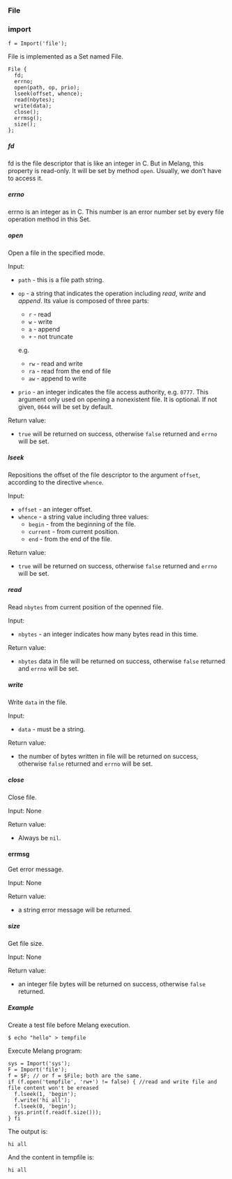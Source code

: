 ### File



### import

```
f = Import('file');
```



File is implemented as a Set named File.

```
File {
  fd;
  errno;
  open(path, op, prio);
  lseek(offset, whence);
  read(nbytes);
  write(data);
  close();
  errmsg();
  size();
};
```



##### fd

fd is the file descriptor that is like an integer in C. But in Melang, this property is read-only. It will be set by method `open`. Usually, we don't have to access it.



##### errno

errno is an integer as in C. This number is an error number set by every file operation method in this Set.



##### open

Open a file in the specified mode.

Input:

- `path` - this is a file path string.

- `op` - a string that indicates the operation including *read*, *write* and *append*. Its value is composed of three parts:

  - `r` - read
  - `w` - write
  - `a` - append
  - `+` - not truncate

  e.g.

  - `rw` - read and write
  - `ra` - read from the end of file
  - `aw` - append to write

- `prio` - an integer indicates the file access authority, e.g. `0777`. This argument only used on opening a nonexistent file. It is optional. If not given, `0644` will be set by default.

Return value:

- `true` will be returned on success, otherwise `false` returned and `errno` will be set.



##### lseek

Repositions the offset of the file descriptor to the argument `offset`, according to the directive `whence`.

Input:

- `offset` - an integer offset.
- `whence` - a string value including three values:
  - `begin` - from the beginning of the file.
  - `current` - from current position.
  - `end` - from the end of the file.

Return value:

- `true` will be returned on success, otherwise `false` returned and `errno` will be set.



##### read

Read `nbytes` from current position of the openned file.

Input:

- `nbytes` - an integer indicates how many bytes read in this time.

Return value:

- `nbytes` data in file will be returned on success, otherwise `false` returned and `errno` will be set.



##### write

Write `data` in the file.

Input:

- `data` - must be a string.

Return value:

- the number of bytes written in file will be returned on success, otherwise `false` returned and `errno` will be set.



##### close

Close file.

Input: None

Return value:

- Always be `nil`.



#### errmsg

Get error message.

Input: None

Return value:

- a string error message will be returned.



##### size

Get file size.

Input: None

Return value:

- an integer file bytes will be returned on success, otherwise `false` returned.



##### Example

Create a test file before Melang execution.

```shell
$ echo "hello" > tempfile
```

Execute Melang program:

```
sys = Import('sys');
F = Import('file');
f = $F; // or f = $File; both are the same.
if (f.open('tempfile', 'rw+') != false) { //read and write file and file content won't be ereased
  f.lseek(1, 'begin');
  f.write('hi all');
  f.lseek(0, 'begin');
  sys.print(f.read(f.size()));
} fi
```

The output is:

```
hi all
```

And the content in tempfile is:

```
hi all
```

